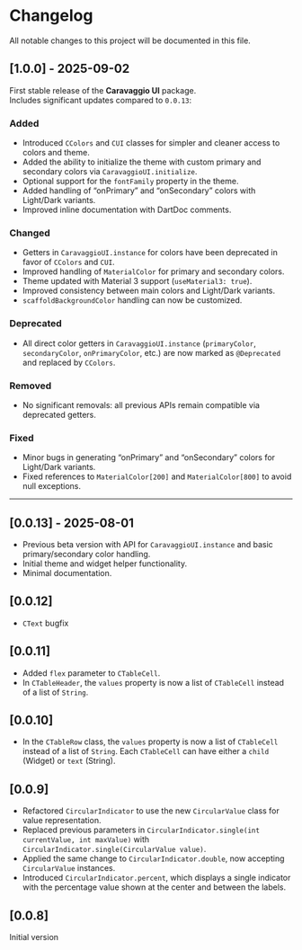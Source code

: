 # Changelog

All notable changes to this project will be documented in this file.  

## [1.0.0] - 2025-09-02
First stable release of the **Caravaggio UI** package.  
Includes significant updates compared to `0.0.13`:

### Added
- Introduced `CColors` and `CUI` classes for simpler and cleaner access to colors and theme.
- Added the ability to initialize the theme with custom primary and secondary colors via `CaravaggioUI.initialize`.
- Optional support for the `fontFamily` property in the theme.
- Added handling of “onPrimary” and “onSecondary” colors with Light/Dark variants.
- Improved inline documentation with DartDoc comments.

### Changed
- Getters in `CaravaggioUI.instance` for colors have been deprecated in favor of `CColors` and `CUI`.
- Improved handling of `MaterialColor` for primary and secondary colors.
- Theme updated with Material 3 support (`useMaterial3: true`).
- Improved consistency between main colors and Light/Dark variants.
- `scaffoldBackgroundColor` handling can now be customized.

### Deprecated
- All direct color getters in `CaravaggioUI.instance` (`primaryColor`, `secondaryColor`, `onPrimaryColor`, etc.) are now marked as `@Deprecated` and replaced by `CColors`.

### Removed
- No significant removals: all previous APIs remain compatible via deprecated getters.

### Fixed
- Minor bugs in generating “onPrimary” and “onSecondary” colors for Light/Dark variants.
- Fixed references to `MaterialColor[200]` and `MaterialColor[800]` to avoid null exceptions.

---

## [0.0.13] - 2025-08-01
- Previous beta version with API for `CaravaggioUI.instance` and basic primary/secondary color handling.
- Initial theme and widget helper functionality.
- Minimal documentation.

## [0.0.12]

- `CText` bugfix

## [0.0.11]

- Added `flex` parameter to `CTableCell`.
- In `CTableHeader`, the `values` property is now a list of `CTableCell` instead of a list of `String`.

## [0.0.10]

- In the `CTableRow` class, the `values` property is now a list of `CTableCell` instead of a list of `String`. Each `CTableCell` can have either a `child` (Widget) or `text` (String).

## [0.0.9]

- Refactored `CircularIndicator` to use the new `CircularValue` class for value representation.
- Replaced previous parameters in `CircularIndicator.single(int currentValue, int maxValue)` with `CircularIndicator.single(CircularValue value)`.
- Applied the same change to `CircularIndicator.double`, now accepting `CircularValue` instances.
- Introduced `CircularIndicator.percent`, which displays a single indicator with the percentage value shown at the center and between the labels.

## [0.0.8]

Initial version
